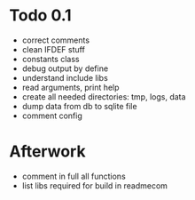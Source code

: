 <!-- 
aogonn - todo
copyright by Marcel Ebbrecht, 2019 <marcel.ebbrecht@googlemail.com>
-->

# Todo 0.1
* correct comments
* clean IFDEF stuff
* constants class
* debug output by define
* understand include libs
* read arguments, print help
* create all needed directories: tmp, logs, data
* dump data from db to sqlite file
* comment config

# Afterwork
* comment in full all functions
* list libs required for build in readmecom